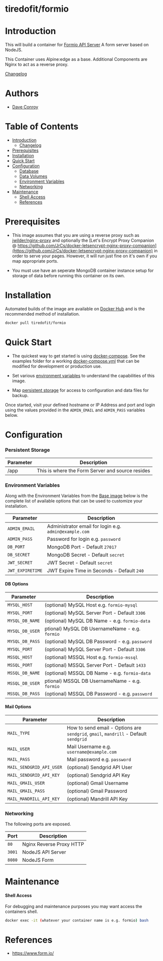 # tiredofit/formio

# Introduction

This will build a container for [Formio API Server](https://www.form.io/) A form server based on NodeJS.

This Container uses Alpine:edge as a base.
Additional Components are Nginx to act as a reverse proxy.


[Changelog](CHANGELOG.md)

# Authors

- [Dave Conroy](https://github.com/tiredofit)

# Table of Contents

- [Introduction](#introduction)
    - [Changelog](CHANGELOG.md)
- [Prerequisites](#prerequisites)
- [Installation](#installation)
- [Quick Start](#quick-start)
- [Configuration](#configuration)
    - [Database](#database)
    - [Data Volumes](#data-volumes)
    - [Environment Variables](#environmentvariables)   
    - [Networking](#networking)
- [Maintenance](#maintenance)
    - [Shell Access](#shell-access)
   - [References](#references)

# Prerequisites
 
 - This image assumes that you are using a reverse proxy such as [jwilder/nginx-proxy](https://github.com/jwilder/nginx-proxy) and 
optionally the [Let's Encrypt Proxy Companion @ 
https://github.com/JrCs/docker-letsencrypt-nginx-proxy-companion](https://github.com/JrCs/docker-letsencrypt-nginx-proxy-companion) in 
order to serve your pages. However, it will run just fine on it's own if you map appropriate ports.

 - You must use have an seperate MongoDB container instance setup for storage of data before running this container on its own.

# Installation

Automated builds of the image are available on [Docker Hub](https://hub.docker.com/tiredofit/formio) and is the 
recommended method of installation.


```bash
docker pull tiredofit/formio
```

# Quick Start

* The quickest way to get started is using [docker-compose](https://docs.docker.com/compose/). See the examples folder for a working 
[docker-compose.yml](examples/docker-compose.yml) that can be modified for development or production use.

* Set various [environment variables](#environment-variables) to understand the capabilities of this image.
* Map [persistent storage](#data-volumes) for access to configuration and data files for backup.

Once started, visit your defined hostname or IP Address and port and login using the values provided in the `ADMIN_EMAIL` and 
`ADMIN_PASS` variables below.


# Configuration

### Persistent Storage

| Parameter | Description |
|-----------|-------------|
| /app      | This is where the Form Server and source resides |

### Environment Variables

Along with the Environment Variables from the [Base image](https://hub.docker.com/r/tiredofit/alpine) below is the complete list of 
available options that can be used to customize your installation.

| Parameter | Description |
|-----------|-------------|
| `ADMIN_EMAIL` | Administrator email for login e.g. `admin@example.com` |
| `ADMIN_PASS` | Password for login e.g. `password` |
| `DB_PORT` | MongoDB Port - Default `27017` |
| `DB_SECRET` | MongoDB Secret - Default `secret` |
| `JWT_SECRET` | JWT Secret - Default `secret` |
| `JWT_EXPIRETIME` | JWT Expire Time in Seconds - Default `240` |

#### DB Options
| Parameter | Description |
|-----------|-------------|
| `MYSQL_HOST` | (optional) MySQL Host e.g. `formio-mysql` |
| `MYSQL_PORT` | (optional) MySQL Server Port - Default `3306` |
| `MYSQL_DB_NAME` | (optional) MySQL DB Name - e.g. `formio-data` |
| `MYSQL_DB_USER` |ptional) MySQL DB UsernameName - e.g. `formio` |
| `MYSQL_DB_PASS` | (optional) MySQL DB Password - e.g. `password` |
| `MYSQL_PORT` | (optional) MySQL Server Port - Default `3306` |
| `MSSQL_HOST` | (optional) MSSQL Host e.g. `formio-mssql` |
| `MSSQL_PORT` | (optional) MSSQL Server Port - Default `1433` |
| `MSSQL_DB_NAME` | (optional) MSSQL DB Name - e.g. `formio-data` |
| `MSSQL_DB_USER` |ptional) MSSQL DB UsernameName - e.g. `formio` |
| `MSSQL_DB_PASS` | (optional) MSSQL DB Password - e.g. `password` |

#### Mail Options

| Parameter | Description |
|-----------|-------------|
| `MAIL_TYPE` | How to send email - Options are `sendgrid`, `gmail`, `mandrill` - Default `sendgrid` |
| `MAIL_USER` | Mail Username e.g. `username@example.com` |
| `MAIL_PASS` | Mail password e.g. `password` |
| `MAIL_SENDGRID_API_USER` | (optional) Sendgrid API User |
| `MAIL_SENDGRID_API_KEY` | (optional) Sendgrid API Key |
| `MAIL_GMAIL_USER` | (optional) Gmail Username |
| `MAIL_GMAIL_PASS` | (optional) Gmail Password |
| `MAIL_MANDRILL_API_KEY` | (optional) Mandrill API Key |

### Networking

The following ports are exposed.

| Port      | Description |
|-----------|-------------|
| `80`      | Nginx Reverse Proxy HTTP |
| `3001`    | NodeJS API Server |
| `8080`    | NodeJS Form |



# Maintenance
#### Shell Access

For debugging and maintenance purposes you may want access the containers shell. 

```bash
docker exec -it (whatever your container name is e.g. formio) bash
```

# References

* https://www.form.io/


